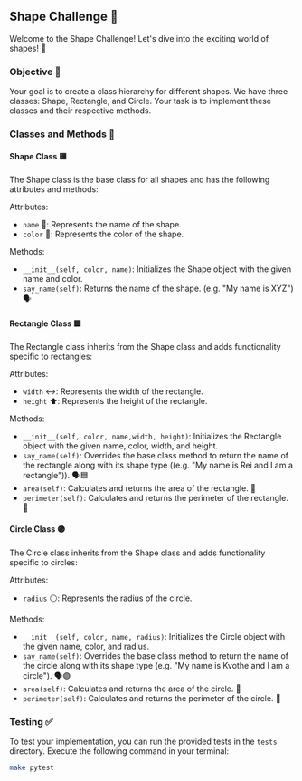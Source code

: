 ## Shape Challenge 📐

Welcome to the Shape Challenge! Let's dive into the exciting world of shapes! 🎉

### Objective 🎯

Your goal is to create a class hierarchy for different shapes. We have three classes: Shape, Rectangle, and Circle. Your task is to implement these classes and their respective methods.

### Classes and Methods 📝

#### Shape Class 🟨

The Shape class is the base class for all shapes and has the following attributes and methods:

Attributes:
- `name` 📛: Represents the name of the shape.
- `color` 🌈: Represents the color of the shape.

Methods:
- `__init__(self, color, name)`: Initializes the Shape object with the given name and color.
- `say_name(self)`: Returns the name of the shape. (e.g. "My name is XYZ") 🗣️


#### Rectangle Class 🟦

The Rectangle class inherits from the Shape class and adds functionality specific to rectangles:

Attributes:
- `width` ↔️: Represents the width of the rectangle.
- `height` ⬆️: Represents the height of the rectangle.

Methods:
- `__init__(self, color, name,width, height)`: Initializes the Rectangle object with the given name, color, width, and height.
- `say_name(self)`: Overrides the base class method to return the name of the rectangle along with its shape type ((e.g. "My name is Rei and I am a rectangle")). 🗣️🟦
- `area(self)`: Calculates and returns the area of the rectangle. 📐
- `perimeter(self)`: Calculates and returns the perimeter of the rectangle. 📏

#### Circle Class 🟣

The Circle class inherits from the Shape class and adds functionality specific to circles:

Attributes:
- `radius` ⚪: Represents the radius of the circle.

Methods:
- `__init__(self, color, name, radius)`: Initializes the Circle object with the given name, color, and radius.
- `say_name(self)`: Overrides the base class method to return the name of the circle along with its shape type (e.g. "My name is Kvothe and I am a circle"). 🗣️🟣
- `area(self)`: Calculates and returns the area of the circle. 📐
- `perimeter(self)`: Calculates and returns the perimeter of the circle. 📏

### Testing ✅

To test your implementation, you can run the provided tests in the `tests` directory. Execute the following command in your terminal:

```bash
make pytest
